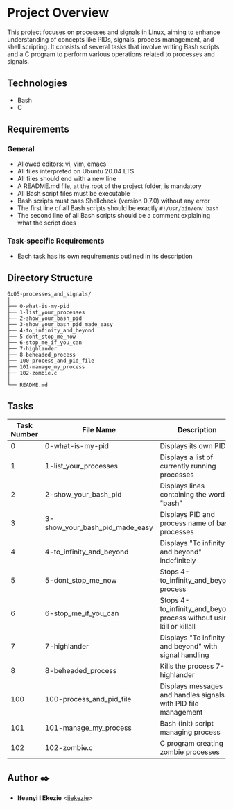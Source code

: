 # Project Overview

This project focuses on processes and signals in Linux, aiming to enhance understanding of concepts like PIDs, signals, process management, and shell scripting. It consists of several tasks that involve writing Bash scripts and a C program to perform various operations related to processes and signals.

## Technologies

- Bash
- C

## Requirements

### General

- Allowed editors: vi, vim, emacs
- All files interpreted on Ubuntu 20.04 LTS
- All files should end with a new line
- A README.md file, at the root of the project folder, is mandatory
- All Bash script files must be executable
- Bash scripts must pass Shellcheck (version 0.7.0) without any error
- The first line of all Bash scripts should be exactly `#!/usr/bin/env bash`
- The second line of all Bash scripts should be a comment explaining what the script does

### Task-specific Requirements

- Each task has its own requirements outlined in its description

## Directory Structure

```
0x05-processes_and_signals/
│
├── 0-what-is-my-pid
├── 1-list_your_processes
├── 2-show_your_bash_pid
├── 3-show_your_bash_pid_made_easy
├── 4-to_infinity_and_beyond
├── 5-dont_stop_me_now
├── 6-stop_me_if_you_can
├── 7-highlander
├── 8-beheaded_process
├── 100-process_and_pid_file
├── 101-manage_my_process
├── 102-zombie.c
│
└── README.md
```

## Tasks

| Task Number | File Name                      | Description                                 | Prototype                                 |
|-------------|--------------------------------|---------------------------------------------|-------------------------------------------|
| 0           | 0-what-is-my-pid               | Displays its own PID                        | `./0-what-is-my-pid`                      |
| 1           | 1-list_your_processes          | Displays a list of currently running processes | `./1-list_your_processes`               |
| 2           | 2-show_your_bash_pid          | Displays lines containing the word "bash"   | `./2-show_your_bash_pid`                  |
| 3           | 3-show_your_bash_pid_made_easy| Displays PID and process name of bash processes | `./3-show_your_bash_pid_made_easy`   |
| 4           | 4-to_infinity_and_beyond      | Displays "To infinity and beyond" indefinitely | `./4-to_infinity_and_beyond`             |
| 5           | 5-dont_stop_me_now            | Stops 4-to_infinity_and_beyond process      | `./5-dont_stop_me_now`                    |
| 6           | 6-stop_me_if_you_can          | Stops 4-to_infinity_and_beyond process without using kill or killall | `./6-stop_me_if_you_can`        |
| 7           | 7-highlander                  | Displays "To infinity and beyond" with signal handling | `./7-highlander`                      |
| 8           | 8-beheaded_process            | Kills the process 7-highlander              | `./8-beheaded_process`                   |
| 100           | 100-process_and_pid_file      | Displays messages and handles signals with PID file management | `sudo ./100-process_and_pid_file` |
| 101         | 101-manage_my_process         | Bash (init) script managing process        | `sudo ./101-manage_my_process [start/stop/restart]` |
| 102          | 102-zombie.c                  | C program creating zombie processes        | `gcc 102-zombie.c -o zombie`<br>`./zombie` |


## Author :black_nib:

* **Ifeanyi I Ekezie** <[iiekezie](https://github.com/iiekezie)>
